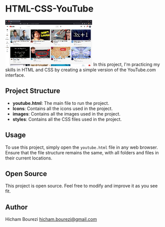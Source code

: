 # HTML-CSS-YouTube

![Demo](./images/demo.gif)
In this project, I'm practicing my skills in HTML and CSS by creating a simple version of the YouTube.com interface.

## Project Structure

- **youtube.html**: The main file to run the project.
- **Icons**: Contains all the icons used in the project.
- **images**: Contains all the images used in the project.
- **styles**: Contains all the CSS files used in the project.

## Usage

To use this project, simply open the `youtube.html` file in any web browser. Ensure that the file structure remains the same, with all folders and files in their current locations.

## Open Source

This project is open source. Feel free to modify and improve it as you see fit.

## Author

Hicham Bourezi
<hicham.bourezi@gmail.com>